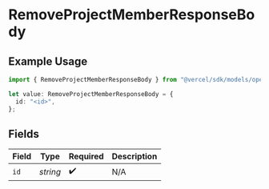 # RemoveProjectMemberResponseBody

## Example Usage

```typescript
import { RemoveProjectMemberResponseBody } from "@vercel/sdk/models/operations/removeprojectmember.js";

let value: RemoveProjectMemberResponseBody = {
  id: "<id>",
};
```

## Fields

| Field              | Type               | Required           | Description        |
| ------------------ | ------------------ | ------------------ | ------------------ |
| `id`               | *string*           | :heavy_check_mark: | N/A                |